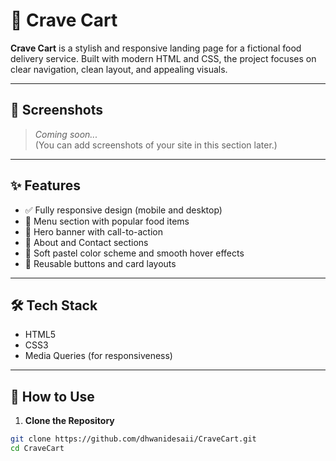 # 🛒 Crave Cart

**Crave Cart** is a stylish and responsive landing page for a fictional food delivery service. Built with modern HTML and CSS, the project focuses on clear navigation, clean layout, and appealing visuals.

---

## 📸 Screenshots

> _Coming soon..._  
> (You can add screenshots of your site in this section later.)

---

## ✨ Features

- ✅ Fully responsive design (mobile and desktop)
- 🍕 Menu section with popular food items
- 🎯 Hero banner with call-to-action
- 📄 About and Contact sections
- 💅 Soft pastel color scheme and smooth hover effects
- 🔘 Reusable buttons and card layouts

---

## 🛠️ Tech Stack

- HTML5
- CSS3
- Media Queries (for responsiveness)

---

## 🚀 How to Use

1. **Clone the Repository**

```bash
git clone https://github.com/dhwanidesaii/CraveCart.git
cd CraveCart
```
